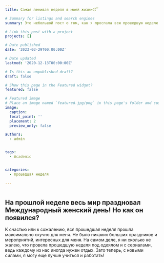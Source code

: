 ```yaml
---
title: Самая ленивая неделя в моей жизни😴

# Summary for listings and search engines
summary: Это небольшой пост о том, как я проспала всю прошедшую неделю.

# Link this post with a project
projects: []

# Date published
date: '2023-03-29T00:00:00Z'

# Date updated
lastmod: '2020-12-13T00:00:00Z'

# Is this an unpublished draft?
draft: false

# Show this page in the Featured widget?
featured: false

# Featured image
# Place an image named `featured.jpg/png` in this page's folder and customize its options here.
image:
  caption: 
  focal_point: ''
  placement: 2
  preview_only: false

authors:
  - admin


tags:
  - Academic


categories:
  - Прошедшая неделя

---
```


```python


```

## На прошлой неделе весь мир праздновал Международный женский день! Но как он появился?

 К счастью или к сожалению, вся прошедшая неделя прошла максимально скучно для меня. Не было никаких больших праздников и мероприятий, интересных для меня. На самом деле, я ни сколько не жалею, что провела прошедшую неделя под одеялом и с сериалами, ведь каждому из нас иногда нужен отдых. Зато теперь, с новыми силами, я могу еще лучше учиться и работать!






